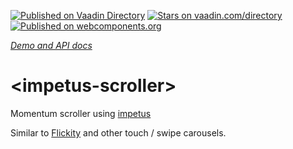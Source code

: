 [![Published on Vaadin  Directory](https://img.shields.io/badge/Vaadin%20Directory-published-00b4f0.svg)](https://vaadin.com/directory/component/CaptainCodemanimpetus-scroller)
[![Stars on vaadin.com/directory](https://img.shields.io/vaadin-directory/star/CaptainCodemanimpetus-scroller.svg)](https://vaadin.com/directory/component/CaptainCodemanimpetus-scroller)
[![Published on webcomponents.org](https://img.shields.io/badge/webcomponents.org-published-blue.svg)](https://www.webcomponents.org/element/CaptainCodeman/impetus-scroller)

_[Demo and API docs](http://captaincodeman.github.io/impetus-scroller/)_

# \<impetus-scroller\>

Momentum scroller using [impetus](https://github.com/chrisbateman/impetus/)

Similar to [Flickity](flickity.metafizzy.co) and other touch / swipe carousels.
